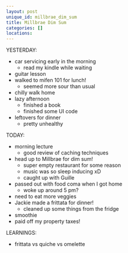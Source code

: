 ```yaml
---
layout: post
unique_id: millbrae_dim_sum
title: Millbrae Dim Sum
categories: []
locations: 
---
```


YESTERDAY:
* car servicing early in the morning
  * read my kindle while waiting
* guitar lesson
* walked to mifen 101 for lunch!
  * seemed more sour than usual
* chilly walk home
* lazy afternoon
  * finished a book
  * finished some UI code
* leftovers for dinner
  * pretty unhealthy

TODAY:
* morning lecture
  * good review of caching techniques
* head up to Millbrae for dim sum!
  * super empty restaurant for some reason
  * music was so sleep inducing xD
  * caught up with Guille
* passed out with food coma when I got home
  * woke up around 5 pm?
* need to eat more veggies
* Jackie made a frittata for dinner!
  * cleaned up some things from the fridge
* smoothie
* paid off my property taxes!

LEARNINGS:
* frittata vs quiche vs omelette
